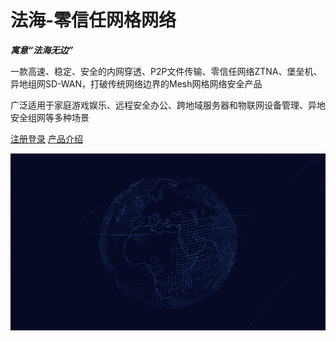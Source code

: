 # 法海-零信任网格网络

***寓意“法海无边”***

一款高速、稳定、安全的内网穿透、P2P文件传输、零信任网络ZTNA、堡垒机、异地组网SD-WAN，打破传统网络边界的Mesh网格网络安全产品

广泛适用于家庭游戏娱乐、远程安全办公、跨地域服务器和物联网设备管理、异地安全组网等多种场景

[<i class="iconfont icon-github"></i> 注册登录](https://fh.uusec.com)
[产品介绍 <i class="iconfont icon-down"></i>](#main)

<!-- background image -->
![](_media/2.png)
